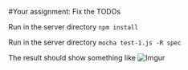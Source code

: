 #Your assignment: Fix the TODOs


Run in the server directory ```npm install```

Run in the server directory ```mocha test-1.js -R spec```

The result should show something like
![Imgur](http://i.imgur.com/wwjsugN.png)
